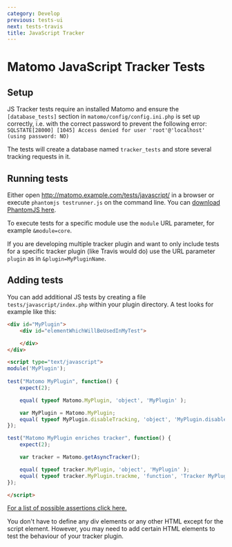 ```yaml
---
category: Develop
previous: tests-ui
next: tests-travis
title: JavaScript Tracker
---
```

# Matomo JavaScript Tracker Tests

## Setup

JS Tracker tests require an installed Matomo and ensure the `[database_tests]` section in `matomo/config/config.ini.php` is set up correctly, i.e. with the correct password to prevent the following error: `SQLSTATE[28000] [1045] Access denied for user 'root'@'localhost' (using password: NO)`

The tests will create a database named `tracker_tests` and store several tracking requests in it.

## Running tests

Either open http://matomo.example.com/tests/javascript/ in a browser or execute `phantomjs testrunner.js` on the command line. You can [download PhantomJS here](https://phantomjs.org/).

To execute tests for a specific module use the `module` URL parameter, for example `&module=core`.

If you are developing multiple tracker plugin and want to only include tests for a specific tracker plugin (like Travis would do) use the URL parameter `plugin` as in `&plugin=MyPluginName`.

## Adding tests

You can add additional JS tests by creating a file `tests/javascript/index.php` within your plugin directory. A test looks for example like this:

```html
<div id="MyPlugin">
    <div id="elementWhichWillBeUsedInMyTest">

    </div>
</div>

<script type="text/javascript">
module('MyPlugin');
    
test("Matomo MyPlugin", function() {
    expect(2);

    equal( typeof Matomo.MyPlugin, 'object', 'MyPlugin' );

    var MyPlugin = Matomo.MyPlugin;
    equal( typeof MyPlugin.disableTracking, 'object', 'MyPlugin.disableTracking' );
});

test("Matomo MyPlugin enriches tracker", function() {
    expect(2);

    var tracker = Matomo.getAsyncTracker();

    equal( typeof tracker.MyPlugin, 'object', 'MyPlugin' );
    equal( typeof tracker.MyPlugin.trackme, 'function', 'Tracker MyPlugin.trackme');
});

</script>
```

[For a list of possible assertions click here.](https://api.qunitjs.com/)

You don't have to define any div elements or any other HTML except for the script element. However, you may need to add
certain HTML elements to test the behaviour of your tracker plugin.
